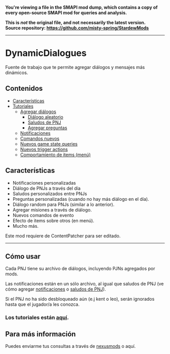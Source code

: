 **You're viewing a file in the SMAPI mod dump, which contains a copy of every open-source SMAPI mod
for queries and analysis.**

**This is _not_ the original file, and not necessarily the latest version.**  
**Source repository: https://github.com/misty-spring/StardewMods**

----

# DynamicDialogues
Fuente de trabajo que te permite agregar diálogos y mensajes más dinámicos.


## Contenidos
* [Características](#características)
* [Tutoriales](#cómo-usar)
  * [Agregar diálogos](https://github.com/misty-spring/DynamicDialogues/blob/main/docs/es/creating-dialogues.md)
    * [Diálogo aleatorio](https://github.com/misty-spring/DynamicDialogues/blob/main/docs/es/creating-randomized-text.md)
    * [Saludos de PNJ](https://github.com/misty-spring/DynamicDialogues/blob/main/docs/es/creating-greetings.md)
    * [Agregar preguntas](https://github.com/misty-spring/DynamicDialogues/blob/main/docs/es/creating-questions.md)
  * [Notificaciones](https://github.com/misty-spring/DynamicDialogues/blob/main/docs/es/creating-notifs.md)
  * [Comandos nuevos](https://github.com/misty-spring/DynamicDialogues/blob/main/docs/es/event-commands.md)
  * [Nuevos game state queries](https://github.com/misty-spring/DynamicDialogues/blob/main/docs/es/game-state-queries.md)
  * [Nuevos trigger actions](https://github.com/misty-spring/DynamicDialogues/blob/main/docs/es/trigger-actions.md)
  * [Comportamiento de items (menú)](https://github.com/misty-spring/DynamicDialogues/blob/main/docs/es/menu-item-actions.md)


## Características
- Notificaciones personalizadas
- Diálogo de PNJs a través del día
- Saludos personalizados entre PNJs
- Preguntas personalizadas (cuando no hay más diálogo en el día).
- Diálogo random para PNJs (similar a lo anterior).
- Agregar misiones a través de diálogo.
- Nuevos comandos de evento
- Efecto de items sobre otros (en menú).
- Mucho más.

Este mod requiere de ContentPatcher para ser editado.

------------

## Cómo usar
Cada PNJ tiene su archivo de diálogos, incluyendo PJNs agregados por mods.

Las notificaciones están en un sólo archivo, al igual que saludos de PNJ (ve cómo agregar [notificaciones](https://github.com/misty-spring/DynamicDialogues/blob/main/docs/es/creating-notifs.md) o [saludos de PNJ](https://github.com/misty-spring/DynamicDialogues/blob/main/docs/es/creating-greetings.md)).

Si el PNJ no ha sido desbloqueado aún (e.j kent o leo), serán ignorados hasta que el jugador/a les conozca.

### Los tutoriales están [aquí](#contenidos).

## Para más información
Puedes enviarme tus consultas a través de [nexusmods](https://www.nexusmods.com/users/130944333) o aquí.
